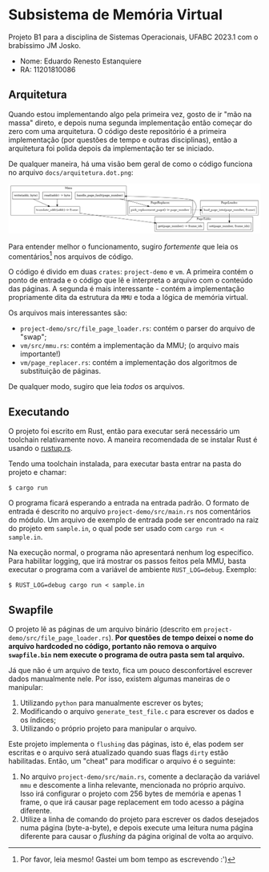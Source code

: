 # Subsistema de Memória Virtual

Projeto B1 para a disciplina de Sistemas Operacionais, UFABC 2023.1 com o
brabíssimo JM Josko.

- Nome: Eduardo Renesto Estanquiere
- RA: 11201810086

## Arquitetura

Quando estou implementando algo pela primeira vez, gosto de ir "mão na massa"
direto, e depois numa segunda implementação então começar do zero com uma
arquitetura. O código deste repositório é a primeira implementação (por questões
de tempo e outras disciplinas), então a arquitetura foi polida depois da
implementação ter se iniciado.

De qualquer maneira, há uma visão bem geral de como o código funciona no arquivo
`docs/arquitetura.dot.png`:

![Visão geral da arquitetura do projeto](docs/arquitetura.dot.png)

Para entender melhor o funcionamento, sugiro *fortemente* que leia os
comentários[^1] nos arquivos de código.

[^1]: Por favor, leia mesmo! Gastei um bom tempo as escrevendo :')

O código é divido em duas `crates`: `project-demo` e `vm`. A primeira contém o
ponto de entrada e o código que lê e interpreta o arquivo com o conteúdo das
páginas. A segunda é mais interessante - contém a implementação propriamente
dita da estrutura da `MMU` e toda a lógica de memória virtual.

Os arquivos mais interessantes são:

- `project-demo/src/file_page_loader.rs`: contém o parser do arquivo de "swap";
- `vm/src/mmu.rs`: contém a implementação da MMU; (o arquivo mais importante!)
- `vm/page_replacer.rs`: contém a implementação dos algoritmos de substituição
  de páginas.

De qualquer modo, sugiro que leia *todos* os arquivos.

## Executando

O projeto foi escrito em Rust, então para executar será necessário um toolchain
relativamente novo. A maneira recomendada de se instalar Rust é usando o [rustup.rs](https://rustup.rs).

Tendo uma toolchain instalada, para executar basta entrar na pasta do projeto e
chamar:

```
$ cargo run
```

O programa ficará esperando a entrada na entrada padrão. O formato de entrada é
descrito no arquivo `project-demo/src/main.rs` nos comentários do módulo. Um
arquivo de exemplo de entrada pode ser encontrado na raiz do projeto em
`sample.in`, o qual pode ser usado com `cargo run < sample.in`.

Na execução normal, o programa não apresentará nenhum log específico. Para
habilitar logging, que irá mostrar os passos feitos pela MMU, basta executar o
programa com a variável de ambiente `RUST_LOG=debug`. Exemplo:

```
$ RUST_LOG=debug cargo run < sample.in
```

## Swapfile

O projeto lê as páginas de um arquivo binário (descrito em
`project-demo/src/file_page_loader.rs`). **Por questões de tempo deixei o nome
do arquivo hardcoded no código, portanto não remova o arquivo `swapfile.bin` nem
execute o programa de outra pasta sem tal arquivo.** 

Já que não é um arquivo de texto, fica um pouco desconfortável escrever dados
manualmente nele. Por isso, existem algumas maneiras de o manipular:

1. Utilizando `python` para manualmente escrever os bytes;
2. Modificando o arquivo `generate_test_file.c` para escrever os dados e os
   índices;
3. Utilizando o próprio projeto para manipular o arquivo.

Este projeto implementa o `flushing` das páginas, isto é, elas podem ser
escritas e o arquivo será atualizado quando suas flags `dirty` estão
habilitadas. Então, um "cheat" para modificar o arquivo é o seguinte:

1. No arquivo `project-demo/src/main.rs`, comente a declaração da variável `mmu`
   e descomente a linha relevante, mencionada no próprio arquivo. Isso irá
   configurar o projeto com 256 bytes de memória e apenas 1 frame, o que irá
   causar page replacement em todo acesso a página diferente.
2. Utilize a linha de comando do projeto para escrever os dados desejados numa
   página (byte-a-byte), e depois execute uma leitura numa página diferente para
   causar o *flushing* da página original de volta ao arquivo.
